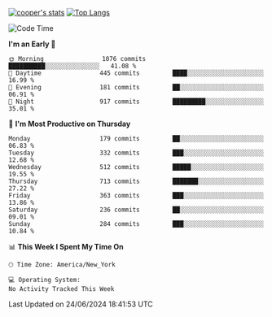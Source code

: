 [![cooper's stats](https://github-readme-stats-l2ak-km2n59e3j-coopjzs-projects.vercel.app/api?username=coopjz&count_private=true)](https://github.com/coopjz/github-readme-stats)
[![Top Langs](https://github-readme-stats-l2ak-km2n59e3j-coopjzs-projects.vercel.app/api/top-langs/?username=coopjz&count_private=true&langs_count=8&layout=compact&&hide=C)](https://github.com/coopjz/github-readme-stats)
<!--START_SECTION:waka-->
![Code Time](http://img.shields.io/badge/Code%20Time-36%20hrs%2059%20mins-blue)

**I'm an Early 🐤** 

```text
🌞 Morning                1076 commits        ██████████░░░░░░░░░░░░░░░   41.08 % 
🌆 Daytime                445 commits         ████░░░░░░░░░░░░░░░░░░░░░   16.99 % 
🌃 Evening                181 commits         ██░░░░░░░░░░░░░░░░░░░░░░░   06.91 % 
🌙 Night                  917 commits         █████████░░░░░░░░░░░░░░░░   35.01 % 
```
📅 **I'm Most Productive on Thursday** 

```text
Monday                   179 commits         ██░░░░░░░░░░░░░░░░░░░░░░░   06.83 % 
Tuesday                  332 commits         ███░░░░░░░░░░░░░░░░░░░░░░   12.68 % 
Wednesday                512 commits         █████░░░░░░░░░░░░░░░░░░░░   19.55 % 
Thursday                 713 commits         ███████░░░░░░░░░░░░░░░░░░   27.22 % 
Friday                   363 commits         ███░░░░░░░░░░░░░░░░░░░░░░   13.86 % 
Saturday                 236 commits         ██░░░░░░░░░░░░░░░░░░░░░░░   09.01 % 
Sunday                   284 commits         ███░░░░░░░░░░░░░░░░░░░░░░   10.84 % 
```


📊 **This Week I Spent My Time On** 

```text
🕑︎ Time Zone: America/New_York

💻 Operating System: 
No Activity Tracked This Week
```


 Last Updated on 24/06/2024 18:41:53 UTC
<!--END_SECTION:waka-->

